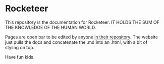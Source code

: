 # Rocketeer

This repository is the documentation for Rocketeer. IT HOLDS THE SUM OF THE KNOWLEDGE OF THE HUMAN WORLD.

Pages are open bar to be edited by anyone [in their repository](https://github.com/rocketeers/docs).
The website just pulls the docs and concatenate the .md into an .html, with a bit of styling on top.

Have fun kids.
